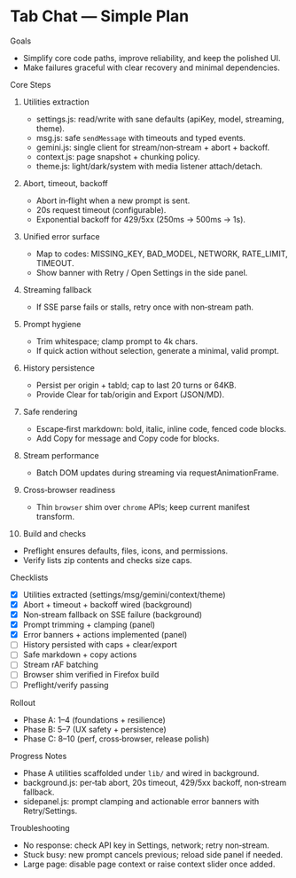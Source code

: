# Tab Chat — Simple Plan

Goals
- Simplify core code paths, improve reliability, and keep the polished UI.
- Make failures graceful with clear recovery and minimal dependencies.

Core Steps
1) Utilities extraction
   - settings.js: read/write with sane defaults (apiKey, model, streaming, theme).
   - msg.js: safe `sendMessage` with timeouts and typed events.
   - gemini.js: single client for stream/non‑stream + abort + backoff.
   - context.js: page snapshot + chunking policy.
   - theme.js: light/dark/system with media listener attach/detach.

2) Abort, timeout, backoff
   - Abort in‑flight when a new prompt is sent.
   - 20s request timeout (configurable).
   - Exponential backoff for 429/5xx (250ms → 500ms → 1s).

3) Unified error surface
   - Map to codes: MISSING_KEY, BAD_MODEL, NETWORK, RATE_LIMIT, TIMEOUT.
   - Show banner with Retry / Open Settings in the side panel.

4) Streaming fallback
   - If SSE parse fails or stalls, retry once with non‑stream path.

5) Prompt hygiene
   - Trim whitespace; clamp prompt to 4k chars.
   - If quick action without selection, generate a minimal, valid prompt.

6) History persistence
   - Persist per origin + tabId; cap to last 20 turns or 64KB.
   - Provide Clear for tab/origin and Export (JSON/MD).

7) Safe rendering
   - Escape‑first markdown: bold, italic, inline code, fenced code blocks.
   - Add Copy for message and Copy code for blocks.

8) Stream performance
   - Batch DOM updates during streaming via requestAnimationFrame.

9) Cross‑browser readiness
   - Thin `browser` shim over `chrome` APIs; keep current manifest transform.

10) Build and checks
   - Preflight ensures defaults, files, icons, and permissions.
   - Verify lists zip contents and checks size caps.

Checklists
- [x] Utilities extracted (settings/msg/gemini/context/theme)
- [x] Abort + timeout + backoff wired (background)
- [x] Non‑stream fallback on SSE failure (background)
- [x] Prompt trimming + clamping (panel)
- [x] Error banners + actions implemented (panel)
- [ ] History persisted with caps + clear/export
- [ ] Safe markdown + copy actions
- [ ] Stream rAF batching
- [ ] Browser shim verified in Firefox build
- [ ] Preflight/verify passing

Rollout
- Phase A: 1–4 (foundations + resilience)
- Phase B: 5–7 (UX safety + persistence)
- Phase C: 8–10 (perf, cross‑browser, release polish)

Progress Notes
- Phase A utilities scaffolded under `lib/` and wired in background.
- background.js: per‑tab abort, 20s timeout, 429/5xx backoff, non‑stream fallback.
- sidepanel.js: prompt clamping and actionable error banners with Retry/Settings.

Troubleshooting
- No response: check API key in Settings, network; retry non‑stream.
- Stuck busy: new prompt cancels previous; reload side panel if needed.
- Large page: disable page context or raise context slider once added.

